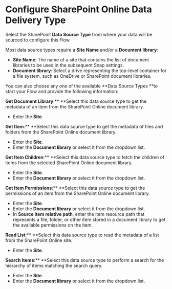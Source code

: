 # Configure SharePoint Online Data Delivery Type

Select the SharePoint **Data Source Type** from where your data will be sourced to configure this Flow.&#x20;

Most data source types require a **Site Name** and/or a **Document library**:

* **Site Name**: The name of a site that contains the list of document libraries to be used in the subsequent Snap settings.
* **Document library**: Select a drive representing the top-level container for a file system, such as OneDrive or SharePoint document libraries.&#x20;

You can also choose any one of the available **Data Source Types **to start your Flow and provide the following information:

**Get Document Library**:** **Select this data source type to get the metadata of an item from the SharePoint Online document library.

* Enter the **Site**.

**Get Item**:** **Select this data source type to get the metadata of files and folders from the SharePoint Online document library.

* Enter the **Site**.
* Enter the **Document library** or select it from the dropdown list.

**Get Item Children**:** **Select this data source type to fetch the children of items from the selected SharePoint Online document library.&#x20;

* Enter the **Site**.
* Enter the **Document library** or select it from the dropdown list.

**Get Item Permissions**:** **Select this data source type to get the permissions of an item from the SharePoint Online document library.

* Enter the **Site**.
* Enter the **Document library** or select it from the dropdown list.
* In **Source item relative path**, enter the item resource path that represents a file, folder, or other item stored in a document library to get the available permissions on the item.

**Read List**:** **Select this data source type to read the metadata of a list from the SharePoint Online site.

* Enter the **Site**.

**Search Items**:** **Select this data source type to perform a search for the hierarchy of items matching the search query.

* Enter the **Site**.
* Enter the **Document library** or select it from the dropdown list.
